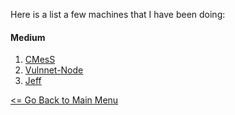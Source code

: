 Here is a list a few machines that I have been doing:

#### Medium
1. [CMesS](Cmess.md)
2. [Vulnnet-Node](VulnnetNode.md)
3. [Jeff](Jeff.md)

[<= Go Back to Main Menu](index.md)
